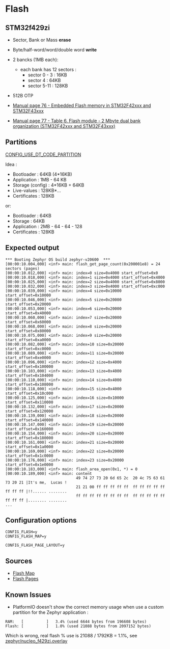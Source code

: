 # Flash

## STM32f429zi

- Sector, Bank or Mass **erase**
- Byte/half-word/word/double word **write**

- 2 bancks (1MB each):
  - each bank has 12 sectors :
     - sector 0 - 3 : 16KB
     - sector 4 : 64KB
     - sector 5-11 : 128KB
- 512B OTP

- [Manual page 76 - Embedded Flash memory in STM32F42xxx and STM32F43xxx](https://www.st.com/resource/en/reference_manual/dm00031020-stm32f405-415-stm32f407-417-stm32f427-437-and-stm32f429-439-advanced-arm-based-32-bit-mcus-stmicroelectronics.pdf#page=76)

- [Manual page 77 - Table 6. Flash module - 2 Mbyte dual bank organization (STM32F42xxx and STM32F43xxx)](https://www.st.com/resource/en/reference_manual/dm00031020-stm32f405-415-stm32f407-417-stm32f427-437-and-stm32f429-439-advanced-arm-based-32-bit-mcus-stmicroelectronics.pdf#page=77)

## Partitions

[CONFIG_USE_DT_CODE_PARTITION](https://docs.zephyrproject.org/latest/reference/kconfig/CONFIG_USE_DT_CODE_PARTITION.html)

Idea : 
- Bootloader : 64KB (4*16KB)
- Application : 1MB - 64 KB
- Storage (config) : 4*16KB + 64KB
- Live-values : 128KB*... 
- Certificates : 128KB

or:

- Bootloader : 64KB
- Storage : 64KB
- Application : 2MB - 64 - 64 - 128
- Certificates : 128KB

## Expected output

```
*** Booting Zephyr OS build zephyr-v20600  ***
[00:00:10.004,000] <inf> main: flash_get_page_count(0x200001e8) = 24 sectors (pages)
[00:00:10.012,000] <inf> main: index=0 size=0x4000 start_offset=0x0
[00:00:10.018,000] <inf> main: index=1 size=0x4000 start_offset=0x4000
[00:00:10.025,000] <inf> main: index=2 size=0x4000 start_offset=0x8000
[00:00:10.032,000] <inf> main: index=3 size=0x4000 start_offset=0xc000
[00:00:10.039,000] <inf> main: index=4 size=0x10000 start_offset=0x10000
[00:00:10.046,000] <inf> main: index=5 size=0x20000 start_offset=0x20000
[00:00:10.053,000] <inf> main: index=6 size=0x20000 start_offset=0x40000
[00:00:10.060,000] <inf> main: index=7 size=0x20000 start_offset=0x60000
[00:00:10.068,000] <inf> main: index=8 size=0x20000 start_offset=0x80000
[00:00:10.075,000] <inf> main: index=9 size=0x20000 start_offset=0xa0000
[00:00:10.082,000] <inf> main: index=10 size=0x20000 start_offset=0xc0000
[00:00:10.089,000] <inf> main: index=11 size=0x20000 start_offset=0xe0000
[00:00:10.096,000] <inf> main: index=12 size=0x4000 start_offset=0x100000
[00:00:10.103,000] <inf> main: index=13 size=0x4000 start_offset=0x104000
[00:00:10.110,000] <inf> main: index=14 size=0x4000 start_offset=0x108000
[00:00:10.118,000] <inf> main: index=15 size=0x4000 start_offset=0x10c000
[00:00:10.125,000] <inf> main: index=16 size=0x10000 start_offset=0x110000
[00:00:10.132,000] <inf> main: index=17 size=0x20000 start_offset=0x120000
[00:00:10.139,000] <inf> main: index=18 size=0x20000 start_offset=0x140000
[00:00:10.147,000] <inf> main: index=19 size=0x20000 start_offset=0x160000
[00:00:10.154,000] <inf> main: index=20 size=0x20000 start_offset=0x180000
[00:00:10.161,000] <inf> main: index=21 size=0x20000 start_offset=0x1a0000
[00:00:10.169,000] <inf> main: index=22 size=0x20000 start_offset=0x1c0000
[00:00:10.176,000] <inf> main: index=23 size=0x20000 start_offset=0x1e0000
[00:00:10.183,000] <inf> main: flash_area_open(0x1, *) = 0
[00:00:10.189,000] <inf> main: content
                               49 74 27 73 20 6d 65 2c  20 4c 75 63 61 73 20 21 |It's me,  Lucas !
                               21 21 00 ff ff ff ff ff  ff ff ff ff ff ff ff ff |!!...... ........
                               ff ff ff ff ff ff ff ff  ff ff ff ff ff ff ff ff |........ ........
...

```

## Configuration options

```
CONFIG_FLASH=y
CONFIG_FLASH_MAP=y

CONFIG_FLASH_PAGE_LAYOUT=y
```

## Sources

- [Flash Map](https://docs.zephyrproject.org/latest/reference/storage/flash_map/flash_map.html)
- [Flash Pages](https://docs.zephyrproject.org/latest/reference/peripherals/flash.html)

## Known Issues

- PlatformIO doesn't show the correct memory usage when use a custom partition for the Zephyr application :

```
RAM:   [          ]   3.4% (used 6644 bytes from 196608 bytes)
Flash: [          ]   1.0% (used 21088 bytes from 2097152 bytes)
```

Which is wrong, real flash % use is 21088 / 1792KB = 1.1%, see [zephyr/nucleo_f429zi.overlay](../zephyr/nucleo_f429zi.overlay)